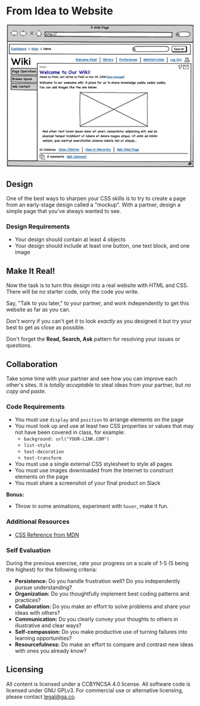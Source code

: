 <!--
Market: DEN
-->

# From Idea to Website

![Wiki Mockup](MockupWiki.png)

## Design

<!-- At the moment, this lab doesn't start till 11:20.  If that is the case, we'll need to shave a few minutes off each of these sections. -->

<!--11:20 10-15 minutes -->

<!-- Pair up similarly numbered fist-to-fives for this exercise. -->

One of the best ways to sharpen your CSS skills is to try to create a page from an early-stage design called a "mockup".  With a partner, design a simple page that you've always wanted to see.  

### Design Requirements

- Your design should contain at least 4 objects
- Your design should include at least one button, one text block, and one image

## Make It Real!
<!--11:35 30 minutes -->
Now the task is to turn this design into a real website with HTML and CSS.  There will be no starter code, only the code you write.

Say, "Talk to you later," to your partner, and work independently to get this website as far as you can.

Don't worry if you can't get it to look _exactly_ as you designed it but try your best to get as close as possible.

Don't forget the **Read, Search, Ask** pattern for resolving your issues or questions.

## Collaboration
<!-- 12:05 10 minutes -->
Take some time with your partner and see how you can improve each other's sites.  It is *totally acceptable* to steal ideas from your partner, but *no copy and paste*.

### Code Requirements

- You must use `display` and `position` to arrange elements on the page
- You must look up and use at least two CSS properties or values that may not have been covered in class, for example:
  - `background: url("YOUR-LINK.COM")`
  - `list-style`
  - `text-decoration`
  - `text-transform`
- You must use a single external CSS stylesheet to style all pages
- You must use images downloaded from the Internet to construct elements on the page
- You must share a screenshot of your final product on Slack

**Bonus:**
- Throw in some animations, experiment with `hover`, make it fun.

### Additional Resources

- [CSS Reference from MDN](https://developer.mozilla.org/en-US/docs/Web/CSS)

### Self Evaluation
<!--12:15 5 minutes -->
During the previous exercise, rate your progress on a scale of 1-5 (5 being the highest) for the following criteria:

- **Persistence:** Do you handle frustration well? Do you independently pursue understanding?
- **Organization:** Do you thoughtfully implement best coding patterns and practices?
- **Collaboration:** Do you make an effort to solve problems and share your ideas with others?
- **Communication:** Do you clearly convey your thoughts to others in illustrative and clear ways?
- **Self-compassion:** Do you make productive use of turning failures into learning opportunities?
- **Resourcefulness:** Do make an effort to compare and contrast new ideas with ones you already know? 

## Licensing
All content is licensed under a CC­BY­NC­SA 4.0 license.
All software code is licensed under GNU GPLv3. For commercial use or alternative licensing, please contact legal@ga.co.
